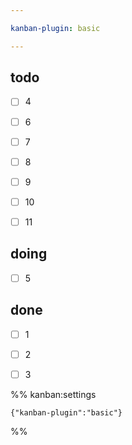```yaml
---

kanban-plugin: basic

---
```


## todo

- [ ] 4
- [ ] 6
- [ ] 7
- [ ] 8
- [ ] 9
- [ ] 10
- [ ] 11


## doing

- [ ] 5


## done

- [ ] 1
- [ ] 2
- [ ] 3




%% kanban:settings
```
{"kanban-plugin":"basic"}
```
%%